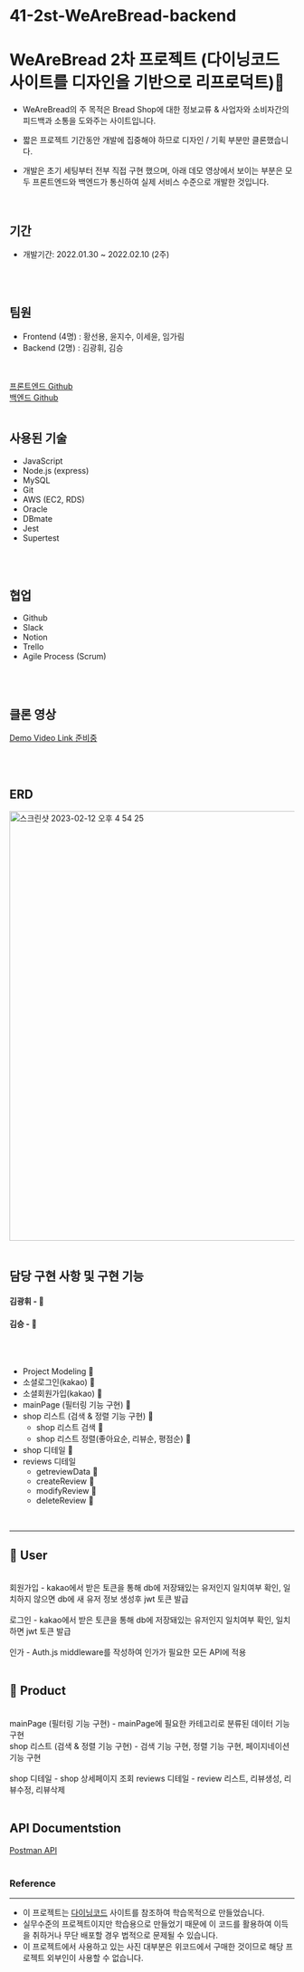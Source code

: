 # 41-2st-WeAreBread-backend

# WeAreBread 2차 프로젝트 (다이닝코드 사이트를 디자인을 기반으로 리프로덕트)🥾
- WeAreBread의 주 목적은 Bread Shop에 대한 정보교류 & 사업자와 소비자간의 피드백과 소통을 도와주는 사이트입니다.

- 짧은 프로젝트 기간동안 개발에 집중해야 하므로 디자인 / 기획 부분만 클론했습니다.


- 개발은 초기 세팅부터 전부 직접 구현 했으며, 아래 데모 영상에서 보이는 부분은 모두 프론트엔드와 백엔드가 통신하여 실제 서비스 수준으로 개발한 것입니다.
<br />

## 기간

- 개발기간: 2022.01.30 ~ 2022.02.10 (2주)
<br />
<br />


## 팀원

- Frontend (4명) : 황선용, 윤지수, 이세윤, 임가림
- Backend (2명)  : 김광휘, 김승
<br />
<br />
<a href="https://github.com/wecode-bootcamp-korea/41-2nd-WeAreBread-frontend">프론트엔드 Github</a>
<br />
<a href="https://github.com/wecode-bootcamp-korea/41-2nd-WeAreBread-backend">  백엔드 Github</a>
<br />
<br />

## 사용된 기술
- JavaScript
- Node.js (express)
- MySQL
- Git
- AWS (EC2, RDS)
- Oracle
- DBmate
- Jest
- Supertest
<br />
<br />


## 협업

- Github
- Slack
- Notion
- Trello
- Agile Process (Scrum)
<br />
<br />



## 클론 영상


<a href="">Demo Video Link 준비중</a>



<br />
<br />


## ERD
<img width="759" alt="스크린샷 2023-02-12 오후 4 54 25" src="https://user-images.githubusercontent.com/119113904/218300059-52e4ada9-0ee5-40b5-8eb1-154af1bf95bd.png">



<br />
<br />


## 담당 구현 사항 및 구현 기능

#### 김광휘 - 🤖  

#### 김승 - 🙂

<br />
<br />

- Project Modeling 🤖
- 소셜로그인(kakao) 🤖
- 소셜회원가입(kakao) 🤖
- mainPage (필터링 기능 구현) 🤖
- shop 리스트 (검색 & 정렬 기능 구현) 🤖
  - shop 리스트 검색 🤖
  - shop 리스트 정렬(좋아요순, 리뷰순, 평점순) 🤖
- shop 디테일 🤖
- reviews 디테일 
  - getreviewData 🤖
  - createReview 🤖
  - modifyReview 🤖
  - deleteReview 🤖

<br />

---

## 🥾 User
<br />
회원가입 - kakao에서 받은 토큰을 통해 db에 저장돼있는 유저인지 일치여부 확인, 일치하지 않으면 db에 새 유저 정보 생성후 jwt 토큰 발급
<br />
<br />
로그인 - kakao에서 받은 토큰을 통해 db에 저장돼있는 유저인지 일치여부 확인, 일치하면 jwt 토큰 발급
<br />
<br />
인가 - Auth.js middleware를 작성하여 인가가 필요한 모든 API에 적용
<br />
<br />

## 🥾 Product
<br />
mainPage (필터링 기능 구현) - mainPage에 필요한 카테고리로 분류된 데이터 기능 구현
<br />
shop 리스트 (검색 & 정렬 기능 구현) - 검색 기능 구현, 정렬 기능 구현, 페이지네이션 기능 구현
<br />
<br />
shop 디테일 - shop 상세페이지 조회
reviews 디테일 - review 리스트, 리뷰생성, 리뷰수정, 리뷰삭제
<br />
<br />

## API Documentstion

<a href="https://documenter.getpostman.com/view/25063140/2s935it5r1">Postman API</a>
<br />
<br />



### Reference
-----
- 이 프로젝트는 <a href="https://www.diningcode.com/">다이닝코드</a> 사이트를 참조하여 학습목적으로 만들었습니다.
- 실무수준의 프로젝트이지만 학습용으로 만들었기 때문에 이 코드를 활용하여 이득을 취하거나 무단 배포할 경우 법적으로 문제될 수 있습니다.
- 이 프로젝트에서 사용하고 있는 사진 대부분은 위코드에서 구매한 것이므로 해당 프로젝트 외부인이 사용할 수 없습니다.
